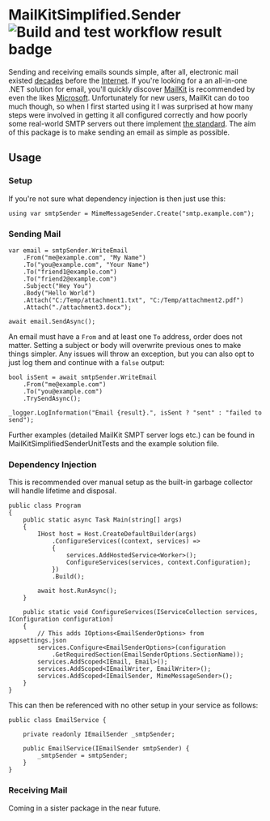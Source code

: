 # MailKitSimplified.Sender ![Build and test workflow result badge](https://github.com/danzuep/MailKitSimplified.Sender/workflows/Build%20and%20Test/badge.svg)

Sending and receiving emails sounds simple, after all, electronic mail existed [decades](https://en.wikipedia.org/wiki/History_of_email) before the [Internet](https://en.wikipedia.org/wiki/History_of_the_Internet). If you're looking for a an all-in-one .NET solution for email, you'll quickly discover [MailKit](https://github.com/jstedfast/MailKit) is recommended by even the likes [Microsoft](https://learn.microsoft.com/en-us/dotnet/api/system.net.mail.smtpclient?view=net-6.0#remarks). Unfortunately for new users, MailKit can do too much though, so when I first started using it I was surprised at how many steps were involved in getting it all configured correctly and how poorly some real-world SMTP servers out there implement [the standard](https://www.rfc-editor.org/rfc/rfc2822). The aim of this package is to make sending an email as simple as possible.

## Usage

### Setup

If you're not sure what dependency injection is then just use this:
```
using var smtpSender = MimeMessageSender.Create("smtp.example.com");
```

### Sending Mail

```
var email = smtpSender.WriteEmail
    .From("me@example.com", "My Name")
    .To("you@example.com", "Your Name")
    .To("friend1@example.com")
    .To("friend2@example.com")
    .Subject("Hey You")
    .Body("Hello World")
    .Attach("C:/Temp/attachment1.txt", "C:/Temp/attachment2.pdf")
    .Attach("./attachment3.docx");

await email.SendAsync();
```

An email must have a `From` and at least one `To` address, order does not matter.
Setting a subject or body will overwrite previous ones to make things simpler.
Any issues will throw an exception, but you can also opt to just log them and continue with a `false` output:

```
bool isSent = await smtpSender.WriteEmail
    .From("me@example.com")
    .To("you@example.com")
    .TrySendAsync();

_logger.LogInformation("Email {result}.", isSent ? "sent" : "failed to send");
```

Further examples (detailed MailKit SMPT server logs etc.) can be found in MailKitSimplifiedSenderUnitTests and the example solution file.

### Dependency Injection

This is recommended over manual setup as the built-in garbage collector will handle lifetime and disposal.
```
public class Program
{
    public static async Task Main(string[] args)
    {
        IHost host = Host.CreateDefaultBuilder(args)
            .ConfigureServices((context, services) =>
            {
                services.AddHostedService<Worker>();
                ConfigureServices(services, context.Configuration);
            })
            .Build();

        await host.RunAsync();
    }

    public static void ConfigureServices(IServiceCollection services, IConfiguration configuration)
    {
        // This adds IOptions<EmailSenderOptions> from appsettings.json
        services.Configure<EmailSenderOptions>(configuration
            .GetRequiredSection(EmailSenderOptions.SectionName));
        services.AddScoped<IEmail, Email>();
        services.AddScoped<IEmailWriter, EmailWriter>();
        services.AddScoped<IEmailSender, MimeMessageSender>();
    }
}
```
This can then be referenced with no other setup in your service as follows:
```
public class EmailService {

    private readonly IEmailSender _smtpSender;

    public EmailService(IEmailSender smtpSender) {
        _smtpSender = smtpSender;
    }
}
```

### Receiving Mail

Coming in a sister package in the near future.

